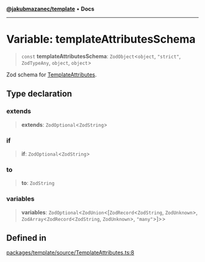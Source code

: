 [**@jakubmazanec/template**](../README.md) • **Docs**

---

# Variable: templateAttributesSchema

> `const` **templateAttributesSchema**: `ZodObject`\<`object`, `"strict"`, `ZodTypeAny`, `object`,
> `object`\>

Zod schema for [TemplateAttributes](../type-aliases/TemplateAttributes.md).

## Type declaration

### extends

> **extends**: `ZodOptional`\<`ZodString`\>

### if

> **if**: `ZodOptional`\<`ZodString`\>

### to

> **to**: `ZodString`

### variables

> **variables**: `ZodOptional`\<`ZodUnion`\<[`ZodRecord`\<`ZodString`,
> `ZodUnknown`\>, `ZodArray`\<`ZodRecord`\<`ZodString`, `ZodUnknown`\>, `"many"`\>]\>\>

## Defined in

[packages/template/source/TemplateAttributes.ts:8](https://github.com/jakubmazanec/tools/blob/28bd44b020b25cf8f9b96b5a385bb7c918cf32ab/packages/template/source/TemplateAttributes.ts#L8)
